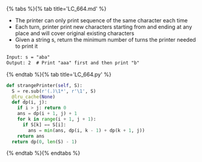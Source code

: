 {% tabs %}{% tab title='LC_664.md' %}

* The printer can only print sequence of the same character each time
* Each turn, printer print new characters starting from and ending at any place and will cover original existing characters
* Given a string s, return the minimum number of turns the printer needed to print it

```txt
Input: s = "aba"
Output: 2  # Print "aaa" first and then print "b"
```

{% endtab %}{% tab title='LC_664.py' %}

```py
def strangePrinter(self, S):
  S = re.sub(r'(.)\1*', r'\1', S)
  @lru_cache(None)
  def dp(i, j):
    if i > j: return 0
    ans = dp(i + 1, j) + 1
    for k in range(i + 1, j + 1):
      if S[k] == S[i]:
        ans = min(ans, dp(i, k - 1) + dp(k + 1, j))
    return ans
  return dp(0, len(S) - 1)
```

{% endtab %}{% endtabs %}
